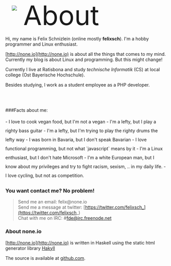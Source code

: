 <img style="float: left; padding: 20px;" src="http://none.io/share/FelixSchnizlein.png">
<span style="font-size: 6em;">About</span>

Hi, my name is Felix Schnizlein (online mostly __felixsch__). I'm a hobby programmer and Linux enthusiast.

[http://none.io](http://none.io) is about all the things that comes to my mind. Currently my blog is about Linux and programming. But this might change!

Currently I live at Ratisbona and study _technische Informatik_ (CS) at local college (Ost Bayerische Hochschule).

Besides studying, I work as a student employee as a PHP developer.

<br/>
<br/>

###Facts about me:
<div style="line-height: 2.0em">
- I love to cook vegan food, but I'm not a vegan
- I'm a lefty, but I play a righty bass guitar
- I'm a lefty, but I'm trying to play the righty drums the lefty way
- I was born in Bavaria, but I don't speak Bavarian
- I love functional programming, but not what `javascript` means by it
- I'm a Linux enthusiast, but I don't hate Microsoft
- I'm a white European man, but I know about my privileges and try to fight racism, sexism, .. in my daily life.
- I love cycling, but not as competition.
</div>



### You want contact me? No problem!

> Send me an email: felix&#8291;&#8291;&#8291;<span>@</span>&#8291;n&#8291;&#8291;o&#8291;n&#8291;&#8291;e.&#8291;io <br/> Send me a message at twitter: [https://twitter.com/felixsch_](https://twitter.com/felixsch_) <br/> Chat with me on IRC: #fde@irc.freenode.net

### About none.io

[http://none.io](http://none.io) is written in Haskell using the static html generator library [Hakyll](http://hackage.haskell.org/package/hakyll)

The source is available at [github.com](http://github.com/felixsch/noneio).
